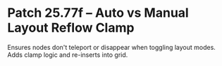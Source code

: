 # Patch 25.77f – Auto vs Manual Layout Reflow Clamp

Ensures nodes don't teleport or disappear when toggling layout modes. Adds clamp logic and re-inserts into grid.

